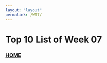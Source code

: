 ```yaml
---
layout: "layout"
permalink: /W07/
---
```


# Top 10 List of Week 07

### [HOME](https://github.com/Theophilus-Lukas/)